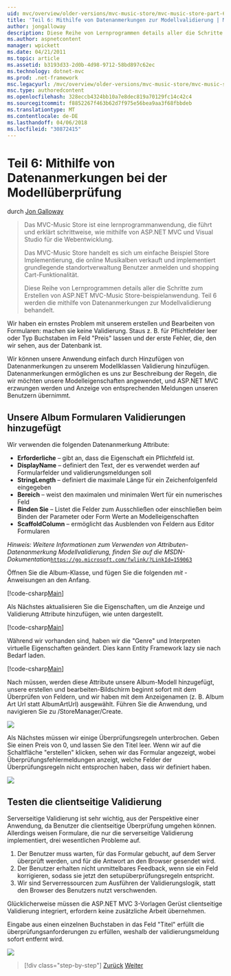 ```yaml
---
uid: mvc/overview/older-versions/mvc-music-store/mvc-music-store-part-6
title: 'Teil 6: Mithilfe von Datenanmerkungen zur Modellvalidierung | Microsoft Docs'
author: jongalloway
description: Diese Reihe von Lernprogrammen details aller die Schritte zum Erstellen von ASP.NET MVC-Music Store-beispielanwendung. Teil 6 deckt mithilfe von Datenanmerkungen für Modell V...
ms.author: aspnetcontent
manager: wpickett
ms.date: 04/21/2011
ms.topic: article
ms.assetid: b3193d33-2d0b-4d98-9712-58bd897c62ec
ms.technology: dotnet-mvc
ms.prod: .net-framework
msc.legacyurl: /mvc/overview/older-versions/mvc-music-store/mvc-music-store-part-6
msc.type: authoredcontent
ms.openlocfilehash: 328eccb4324bb10a7e8dec819a70129fc14c42c4
ms.sourcegitcommit: f8852267f463b62d7f975e56bea9aa3f68fbbdeb
ms.translationtype: MT
ms.contentlocale: de-DE
ms.lasthandoff: 04/06/2018
ms.locfileid: "30872415"
---
```

<a name="part-6-using-data-annotations-for-model-validation"></a>Teil 6: Mithilfe von Datenanmerkungen bei der Modellüberprüfung
====================
durch [Jon Galloway](https://github.com/jongalloway)

> Das MVC-Music Store ist eine lernprogrammanwendung, die führt und erklärt schrittweise, wie mithilfe von ASP.NET MVC und Visual Studio für die Webentwicklung.  
>   
> Das MVC-Music Store handelt es sich um einfache Beispiel Store Implementierung, die online Musikalben verkauft und implementiert grundlegende standortverwaltung Benutzer anmelden und shopping Cart-Funktionalität.  
>   
> Diese Reihe von Lernprogrammen details aller die Schritte zum Erstellen von ASP.NET MVC-Music Store-beispielanwendung. Teil 6 werden die mithilfe von Datenanmerkungen zur Modellvalidierung behandelt.


Wir haben ein ernstes Problem mit unserem erstellen und Bearbeiten von Formularen: machen sie keine Validierung. Staus z. B. für Pflichtfelder leer oder Typ Buchstaben im Feld "Preis" lassen und der erste Fehler, die, den wir sehen, aus der Datenbank ist.

Wir können unsere Anwendung einfach durch Hinzufügen von Datenanmerkungen zu unserem Modellklassen Validierung hinzufügen. Datenanmerkungen ermöglichen es uns zur Beschreibung der Regeln, die wir möchten unsere Modelleigenschaften angewendet, und ASP.NET MVC erzwungen werden und Anzeige von entsprechenden Meldungen unseren Benutzern übernimmt.

## <a name="adding-validation-to-our-album-forms"></a>Unsere Album Formularen Validierungen hinzugefügt

Wir verwenden die folgenden Datenanmerkung Attribute:

- **Erforderliche** – gibt an, dass die Eigenschaft ein Pflichtfeld ist.
- **DisplayName** – definiert den Text, der es verwendet werden auf Formularfelder und validierungsmeldungen soll
- **StringLength** – definiert die maximale Länge für ein Zeichenfolgenfeld eingegeben
- **Bereich** – weist den maximalen und minimalen Wert für ein numerisches Feld
- **Binden Sie** – Listet die Felder zum Ausschließen oder einschließen beim Binden der Parameter oder Form Werte an Modelleigenschaften
- **ScaffoldColumn** – ermöglicht das Ausblenden von Feldern aus Editor Formularen

*Hinweis: Weitere Informationen zum Verwenden von Attributen-Datenanmerkung Modellvalidierung, finden Sie auf die MSDN-Dokumentation*[`https://go.microsoft.com/fwlink/?LinkId=159063`](https://go.microsoft.com/fwlink/?LinkId=159063)

Öffnen Sie die Album-Klasse, und fügen Sie die folgenden *mit* -Anweisungen an den Anfang.

[!code-csharp[Main](mvc-music-store-part-6/samples/sample1.cs)]

Als Nächstes aktualisieren Sie die Eigenschaften, um die Anzeige und Validierung Attribute hinzufügen, wie unten dargestellt.

[!code-csharp[Main](mvc-music-store-part-6/samples/sample2.cs)]

Während wir vorhanden sind, haben wir die "Genre" und Interpreten virtuelle Eigenschaften geändert. Dies kann Entity Framework lazy sie nach Bedarf laden.

[!code-csharp[Main](mvc-music-store-part-6/samples/sample3.cs)]

Nach müssen, werden diese Attribute unsere Album-Modell hinzugefügt, unsere erstellen und bearbeiten-Bildschirm beginnt sofort mit dem Überprüfen von Feldern, und wir haben mit dem Anzeigenamen (z. B. Album Art Url statt AlbumArtUrl) ausgewählt. Führen Sie die Anwendung, und navigieren Sie zu /StoreManager/Create.

![](mvc-music-store-part-6/_static/image1.png)

Als Nächstes müssen wir einige Überprüfungsregeln unterbrochen. Geben Sie einen Preis von 0, und lassen Sie den Titel leer. Wenn wir auf die Schaltfläche "erstellen" klicken, sehen wir das Formular angezeigt, wobei Überprüfungsfehlermeldungen anzeigt, welche Felder der Überprüfungsregeln nicht entsprochen haben, dass wir definiert haben.

![](mvc-music-store-part-6/_static/image2.png)

## <a name="testing-the-client-side-validation"></a>Testen die clientseitige Validierung

Serverseitige Validierung ist sehr wichtig, aus der Perspektive einer Anwendung, da Benutzer die clientseitige Überprüfung umgehen können. Allerdings weisen Formulare, die nur die serverseitige Validierung implementiert, drei wesentlichen Probleme auf.

1. Der Benutzer muss warten, für das Formular gebucht, auf dem Server überprüft werden, und für die Antwort an den Browser gesendet wird.
2. Der Benutzer erhalten nicht unmittelbares Feedback, wenn sie ein Feld korrigieren, sodass sie jetzt den setupüberprüfungsregeln entspricht.
3. Wir sind Serverressourcen zum Ausführen der Validierungslogik, statt den Browser des Benutzers nutzt verschwenden.

Glücklicherweise müssen die ASP.NET MVC 3-Vorlagen Gerüst clientseitige Validierung integriert, erfordern keine zusätzliche Arbeit übernehmen.

Eingabe aus einen einzelnen Buchstaben in das Feld "Titel" erfüllt die überprüfungsanforderungen zu erfüllen, weshalb der validierungsmeldung sofort entfernt wird.

![](mvc-music-store-part-6/_static/image3.png)


> [!div class="step-by-step"]
> [Zurück](mvc-music-store-part-5.md)
> [Weiter](mvc-music-store-part-7.md)
